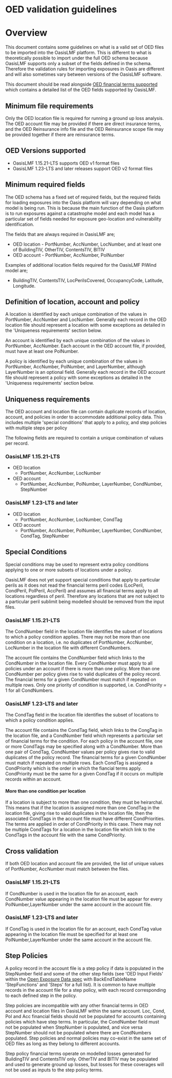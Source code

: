 OED validation guidelines
=======================

# Overview 
This document contains some guidelines on what is a valid set of OED files to be imported into the OasisLMF platform. This is different to what is theoretically possible to import under the full OED schema because OasisLMF supports only a subset of the fields defined in the schema. Therefore the validation rules for importing exposures in Oasis are different and will also sometimes vary between versions of the OasisLMF software.

This document should be read alongside [OED financial terms supported](OED_financial_terms_supported.xlsx) which contains a detailed list of the OED fields supported by OasisLMF.

## Minimum file requirements
Only the OED location file is required for running a ground up loss analysis.  The OED account file may be provided if there are direct insurance terms, and the OED Reinsurance info file and the OED Reinsurance scope file may be provided together if there are reinsurance terms. 

## OED Versions supported
* OasisLMF 1.15.21-LTS supports OED v1 format files
* OasisLMF 1.23-LTS and later releases support OED v2 format files

## Minimum required fields
The OED schema has a fixed set of required fields, but the required fields for loading exposures into the Oasis platform will vary depending on what model is being run.  This is because the main function of the Oasis platform is to run exposures against a catastrophe model and each model has a particular set of fields needed for exposure geo-location and vulnerability identification.

The fields that are always required in OasisLMF are;
* OED location - PortNumber, AccNumber, LocNumber, and at least one of BuildingTIV, OtherTIV, ContentsTIV, BITIV
* OED account - PortNumber, AccNumber, PolNumber

Examples of additional location fields required for the OasisLMF PiWind model are;

* BuildingTIV, ContentsTIV, LocPerilsCovered, OccupancyCode, Latitude, Longitude.

## Definition of location, account and policy
A location is identified by each unique combination of the values in PortNumber, AccNumber and LocNumber. Generally each record in the OED location file should represent a location with some exceptions as detailed in the 'Uniqueness requirements' section below.

An account is identified by each unique combination of the values in PortNumber, AccNumber. Each account in the OED account file, if provided, must have at least one PolNumber. 

A policy is identified by each unique combination of the values in PortNumber, AccNumber, PolNumber, and LayerNumber, although LayerNumber is an optional field.  Generally each record in the OED account file should represent a policy with some exceptions as detailed in the 'Uniqueness requirements' section below.

## Uniqueness requirements 

The OED account and location file can contain duplicate records of location, account, and policies in order to accommodate additional policy data.  This includes multiple 'special conditions' that apply to a policy, and step policies with multiple steps per policy

The following fields are required to contain a unique combination of values per record.

### OasisLMF 1.15.21-LTS
* OED location
  * PortNumber, AccNumber, LocNumber
* OED account
  * PortNumber, AccNumber, PolNumber, LayerNumber, CondNumber, StepNumber

### OasisLMF 1.23-LTS and later
* OED location
  * PortNumber, AccNumber, LocNumber, CondTag
* OED account
  * PortNumber, AccNumber, PolNumber, LayerNumber, CondNumber, CondTag, StepNumber

## Special Conditions
Special conditions may be used to represent extra policy conditions applying to one or more subsets of locations under a policy.

OasisLMF does not yet support special conditions that apply to particular perils as it does not read the financial terms peril codes (LocPeril, CondPeril, PolPeril, AccPeril) and assumes all financial terms apply to all locations regardless of peril. Therefore any locations that are not subject to a particular peril sublimit being modelled should be removed from the input files.

### OasisLMF 1.15.21-LTS
The CondNumber field in the location file identifies the subset of locations to which a policy condition applies. There may not be more than one condition on a location, i.e. no duplicates of PortNumber, AccNumber, LocNumber in the location file with different CondNumbers.  

The account file contains the CondNumber field which links to the CondNumber in the location file. Every CondNumber must apply to all policies under an account if there is more than one policy. More than one CondNumber per policy gives rise to valid duplicates of the policy record. The financial terms for a given CondNumber must match if repeated on multiple rows. Only one priority of condition is supported, i.e. CondPriority = 1 for all CondNumbers.


### OasisLMF 1.23-LTS and later
The CondTag field in the location file identifies the subset of locations to which a policy condition applies. 

The account file contains the CondTag field, which links to the CongTag in the location file, and a CondNumber field which represents a particular set of financial terms for the condition. For each policy in the account file, one or more CondTags may be specified along with a CondNumber. More than one pair of CondTag, CondNumber values per policy gives rise to valid duplicates of the policy record. The financial terms for a given CondNumber must match if repeated on multiple rows. Each CondTag is assigned a CondPriority which is the order in which the fiancial terms apply. CondPriority must be the same for a given CondTag if it occurs on multiple records within an account.

#### More than one condition per location

If a location is subject to more than one condition, they must be heirarchal. This means that if the location is assigned more than one CondTag in the location file, giving rise to valid duplicates in the location file, then the associated CondTags in the account file must have different CondPriorities. The terms are applied in order of CondPriority in this case. There may not be multiple CondTags for a location in the location file which link to the CondTags in the account file with the same CondPriority.

## Cross validation
If both OED location and account file are provided, the list of unique values of PortNumber, AccNumber must match between the files.

### OasisLMF 1.15.21-LTS
If CondNumber is used in the location file for an account, each CondNumber value appearing in the location file must be appear for every PolNumber,LayerNumber under the same account in the account file.

### OasisLMF 1.23-LTS and later
If CondTag is used in the location file for an account, each CondTag value appearing in the location file must be specified for at least one PolNumber,LayerNumber under the same account in the account file.

## Step Policies
A policy record in the account file is a step policy if data is populated in the StepNumber field and some of the other step fields (see 'OED Input Fields' within the [Open Exposure Data spec](https://github.com/OasisLMF/OpenDataStandards/blob/master/OpenExposureData/Docs/OpenExposureData_Spec.xlsx) with BackEndTableName 'StepFunctions' and 'Steps' for a full list). It is common to have multiple records in the account file for a step policy, with each record corresponding to each defined step in the policy.

Step policies are incompatible with any other financial terms in OED account and location files in OasisLMF within the same account. Loc, Cond, Pol and Acc financial fields should not be populated for accounts containing policies which have step terms. In particular, the CondNumber field must not be populated when StepNumber is populated, and vice versa StepNumber should not be populated where there are CondNumbers populated. Step policies and normal policies may co-exist in the same set of OED files as long as they belong to different accounts.

Step policy financial terms operate on modelled losses generated for BuildingTIV and ContentsTIV only. OtherTIV and BITIV may be populated and used to generate ground up losses, but losses for these coverages will not be used as inputs to the step policy terms.